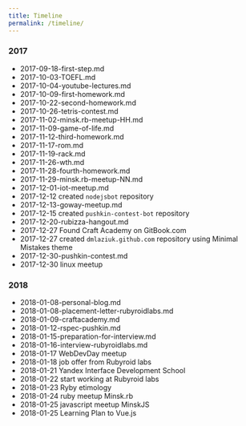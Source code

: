 ```yaml
---
title: Timeline
permalink: /timeline/
---
```

### 2017

* 2017-09-18-first-step.md
* 2017-10-03-TOEFL.md
* 2017-10-04-youtube-lectures.md
* 2017-10-09-first-homework.md
* 2017-10-22-second-homework.md
* 2017-10-26-tetris-contest.md
* 2017-11-02-minsk.rb-meetup-HH.md
* 2017-11-09-game-of-life.md
* 2017-11-12-third-homework.md
* 2017-11-17-rom.md
* 2017-11-19-rack.md
* 2017-11-26-wth.md
* 2017-11-28-fourth-homework.md
* 2017-11-29-minsk.rb-meetup-NN.md
* 2017-12-01-iot-meetup.md
* 2017-12-12 created `nodejsbot` repository
* 2017-12-13-goway-meetup.md
* 2017-12-15 created `pushkin-contest-bot` repository
* 2017-12-20-rubizza-hangout.md
* 2017-12-27 Found Craft Academy on GitBook.com
* 2017-12-27 created `dmlaziuk.github.com` repository using Minimal Mistakes theme
* 2017-12-30-pushkin-contest.md
* 2017-12-30 linux meetup

### 2018

* 2018-01-08-personal-blog.md
* 2018-01-08-placement-letter-rubyroidlabs.md
* 2018-01-09-craftacademy.md
* 2018-01-12-rspec-pushkin.md
* 2018-01-15-preparation-for-interview.md
* 2018-01-16-interview-rubyroidlabs.md
* 2018-01-17 WebDevDay meetup
* 2018-01-18 job offer from Rubyroid labs
* 2018-01-21 Yandex Interface Development School
* 2018-01-22 start working at Rubyroid labs
* 2018-01-23 Ryby etimology
* 2018-01-24 ruby meetup Minsk.rb
* 2018-01-25 javascript meetup MinskJS
* 2018-01-25 Learning Plan to Vue.js
